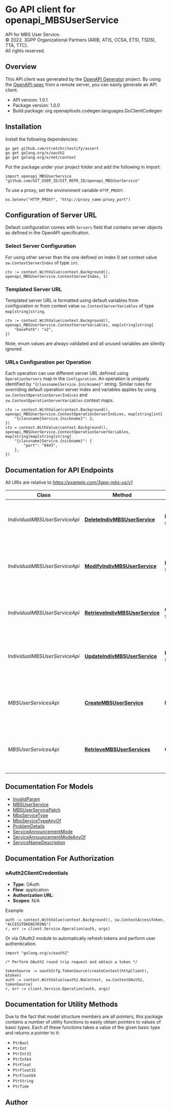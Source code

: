 # Go API client for openapi_MBSUserService

API for MBS User Service.  
© 2022, 3GPP Organizational Partners (ARIB, ATIS, CCSA, ETSI, TSDSI, TTA, TTC).  
All rights reserved.


## Overview
This API client was generated by the [OpenAPI Generator](https://openapi-generator.tech) project.  By using the [OpenAPI-spec](https://www.openapis.org/) from a remote server, you can easily generate an API client.

- API version: 1.0.1
- Package version: 1.0.0
- Build package: org.openapitools.codegen.languages.GoClientCodegen

## Installation

Install the following dependencies:

```shell
go get github.com/stretchr/testify/assert
go get golang.org/x/oauth2
go get golang.org/x/net/context
```

Put the package under your project folder and add the following in import:

```golang
import openapi_MBSUserService "github.com/GIT_USER_ID/GIT_REPO_ID/openapi_MBSUserService"
```

To use a proxy, set the environment variable `HTTP_PROXY`:

```golang
os.Setenv("HTTP_PROXY", "http://proxy_name:proxy_port")
```

## Configuration of Server URL

Default configuration comes with `Servers` field that contains server objects as defined in the OpenAPI specification.

### Select Server Configuration

For using other server than the one defined on index 0 set context value `sw.ContextServerIndex` of type `int`.

```golang
ctx := context.WithValue(context.Background(), openapi_MBSUserService.ContextServerIndex, 1)
```

### Templated Server URL

Templated server URL is formatted using default variables from configuration or from context value `sw.ContextServerVariables` of type `map[string]string`.

```golang
ctx := context.WithValue(context.Background(), openapi_MBSUserService.ContextServerVariables, map[string]string{
	"basePath": "v2",
})
```

Note, enum values are always validated and all unused variables are silently ignored.

### URLs Configuration per Operation

Each operation can use different server URL defined using `OperationServers` map in the `Configuration`.
An operation is uniquely identified by `"{classname}Service.{nickname}"` string.
Similar rules for overriding default operation server index and variables applies by using `sw.ContextOperationServerIndices` and `sw.ContextOperationServerVariables` context maps.

```golang
ctx := context.WithValue(context.Background(), openapi_MBSUserService.ContextOperationServerIndices, map[string]int{
	"{classname}Service.{nickname}": 2,
})
ctx = context.WithValue(context.Background(), openapi_MBSUserService.ContextOperationServerVariables, map[string]map[string]string{
	"{classname}Service.{nickname}": {
		"port": "8443",
	},
})
```

## Documentation for API Endpoints

All URIs are relative to *https://example.com/3gpp-mbs-us/v1*

Class | Method | HTTP request | Description
------------ | ------------- | ------------- | -------------
*IndividualMBSUserServiceApi* | [**DeleteIndivMBSUserService**](docs/IndividualMBSUserServiceApi.md#deleteindivmbsuserservice) | **Delete** /mbs-user-services/{mbsUserServId} | Deletes an existing Individual MBS User Service resource.
*IndividualMBSUserServiceApi* | [**ModifyIndivMBSUserService**](docs/IndividualMBSUserServiceApi.md#modifyindivmbsuserservice) | **Patch** /mbs-user-services/{mbsUserServId} | Request the modification of an existing Individual MBS User Service resource.
*IndividualMBSUserServiceApi* | [**RetrieveIndivMBSUserService**](docs/IndividualMBSUserServiceApi.md#retrieveindivmbsuserservice) | **Get** /mbs-user-services/{mbsUserServId} | Retrieve an existing Individual MBS User Service resource.
*IndividualMBSUserServiceApi* | [**UpdateIndivMBSUserService**](docs/IndividualMBSUserServiceApi.md#updateindivmbsuserservice) | **Put** /mbs-user-services/{mbsUserServId} | Request the update of an existing Individual MBS User Service resource.
*MBSUserServicesApi* | [**CreateMBSUserService**](docs/MBSUserServicesApi.md#creatembsuserservice) | **Post** /mbs-user-services | Request the creation of a new Individual MBS User Service resource.
*MBSUserServicesApi* | [**RetrieveMBSUserServices**](docs/MBSUserServicesApi.md#retrievembsuserservices) | **Get** /mbs-user-services | Retrieve all the active MBS User Service resources managed by the NEF.


## Documentation For Models

 - [InvalidParam](docs/InvalidParam.md)
 - [MBSUserService](docs/MBSUserService.md)
 - [MBSUserServicePatch](docs/MBSUserServicePatch.md)
 - [MbsServiceType](docs/MbsServiceType.md)
 - [MbsServiceTypeAnyOf](docs/MbsServiceTypeAnyOf.md)
 - [ProblemDetails](docs/ProblemDetails.md)
 - [ServiceAnnouncementMode](docs/ServiceAnnouncementMode.md)
 - [ServiceAnnouncementModeAnyOf](docs/ServiceAnnouncementModeAnyOf.md)
 - [ServiceNameDescription](docs/ServiceNameDescription.md)


## Documentation For Authorization



### oAuth2ClientCredentials


- **Type**: OAuth
- **Flow**: application
- **Authorization URL**: 
- **Scopes**: N/A

Example

```golang
auth := context.WithValue(context.Background(), sw.ContextAccessToken, "ACCESSTOKENSTRING")
r, err := client.Service.Operation(auth, args)
```

Or via OAuth2 module to automatically refresh tokens and perform user authentication.

```golang
import "golang.org/x/oauth2"

/* Perform OAuth2 round trip request and obtain a token */

tokenSource := oauth2cfg.TokenSource(createContext(httpClient), &token)
auth := context.WithValue(oauth2.NoContext, sw.ContextOAuth2, tokenSource)
r, err := client.Service.Operation(auth, args)
```


## Documentation for Utility Methods

Due to the fact that model structure members are all pointers, this package contains
a number of utility functions to easily obtain pointers to values of basic types.
Each of these functions takes a value of the given basic type and returns a pointer to it:

* `PtrBool`
* `PtrInt`
* `PtrInt32`
* `PtrInt64`
* `PtrFloat`
* `PtrFloat32`
* `PtrFloat64`
* `PtrString`
* `PtrTime`

## Author



